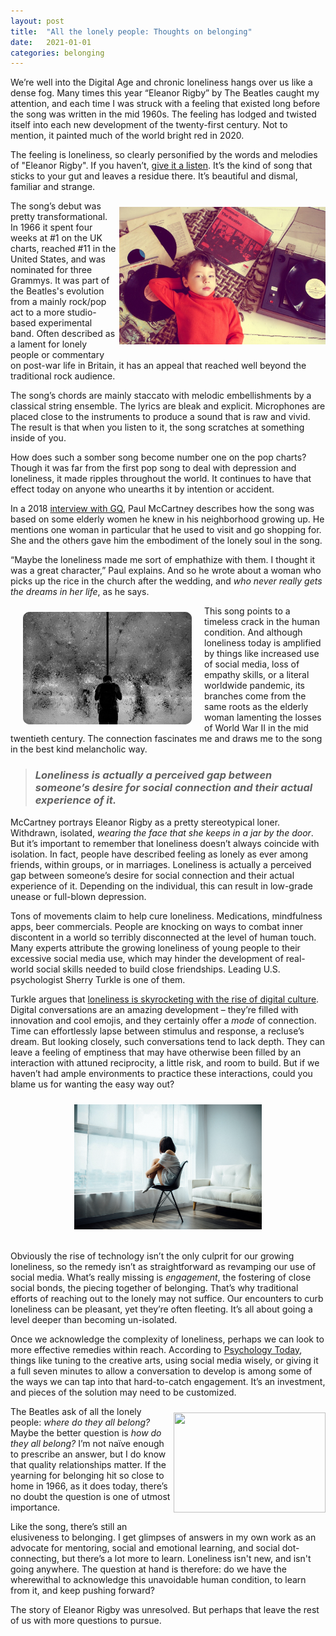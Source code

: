 ```yaml
---
layout: post
title:  "All the lonely people: Thoughts on belonging"
date:   2021-01-01
categories: belonging
---
```


We’re well into the Digital Age and chronic loneliness hangs over us like a dense fog. Many times this year “Eleanor Rigby” by The Beatles caught my attention, and each time I was struck with a feeling that existed long before the song was written in the mid 1960s. The feeling has lodged and twisted itself into each new development of the twenty-first century. Not to mention, it painted much of the world bright red in 2020.

The feeling is loneliness, so clearly personified by the words and melodies of "Eleanor Rigby". If you haven’t, [give it a listen](https://www.youtube.com/watch?v=HuS5NuXRb5Y&list=RDzhvZazALhyA&index=9). It’s the kind of song that sticks to your gut and leaves a residue there. It’s beautiful and dismal, familiar and strange. 

<img align='right' height='220' width='330' style="padding:10px 0px 20px 5px; border-radius: 0%" src="/assets/beatles_boy.jpg"/>

The song’s debut was pretty transformational. In 1966 it spent four weeks at #1 on the UK charts, reached #11 in the United States, and was nominated for three Grammys. It was part of the Beatles's evolution from a mainly rock/pop act to a more studio-based experimental band. Often described as a lament for lonely people or commentary on post-war life in Britain, it has an appeal that reached well beyond the traditional rock audience. 

The song’s chords are mainly staccato with melodic embellishments by a classical string ensemble. The lyrics are bleak and explicit. Microphones are placed close to the instruments to produce a sound that is raw and vivid. The result is that when you listen to it, the song scratches at something inside of you.

How does such a somber song become number one on the pop charts? Though it was far from the first pop song to deal with depression and loneliness, it made ripples throughout the world. It continues to have that effect today on anyone who unearths it by intention or accident.

In a 2018 [interview with GQ](https://www.gq.com/story/the-untold-stories-of-paul-mccartney), Paul McCartney describes how the song was based on some elderly women he knew in his neighborhood growing up. He mentions one woman in particular that he used to visit and go shopping for. She and the others gave him the embodiment of the lonely soul in the song. 

“Maybe the loneliness made me sort of emphathize with them. I thought it was a great character,” Paul explains. And so he wrote about a woman who picks up the rice in the church after the wedding, and *who never really gets the dreams in her life*, as he says.

<img align='left' height='180' width='270' style="padding: 10px 20px 10px 20px; border-radius: 10%" src="/assets/lonely_man.jpg"/>

This song points to a timeless crack in the human condition. And although loneliness today is amplified by things like increased use of social media, loss of empathy skills, or a literal worldwide pandemic, its branches come from the same roots as the elderly woman lamenting the losses of World War II in the mid twentieth century. The connection fascinates me and draws me to the song in the best kind melancholic way.

> ### _Loneliness is actually a perceived gap between someone’s desire for social connection and their actual experience of it._

McCartney portrays Eleanor Rigby as a pretty stereotypical loner. Withdrawn, isolated, *wearing the face that she keeps in a jar by the door*. But it’s important to remember that loneliness doesn’t always coincide with isolation. In fact, people have described feeling as lonely as ever among friends, within groups, or in marriages. Loneliness is actually a perceived gap between someone’s desire for social connection and their actual experience of it. Depending on the individual, this can result in low-grade unease or full-blown depression.

Tons of movements claim to help cure loneliness. Medications, mindfulness apps, beer commercials. People are knocking on ways to combat inner discontent in a world so terribly disconnected at the level of human touch. Many experts attribute the growing loneliness of young people to their excessive social media use, which may hinder the development of real-world social skills needed to build close friendships. Leading U.S. psychologist Sherry Turkle is one of them.

Turkle argues that [loneliness is skyrocketing with the rise of digital culture](https://www.theguardian.com/science/2015/oct/18/sherry-turkle-not-anti-technology-pro-conversation). Digital conversations are an amazing development – they’re filled with innovation and cool emojis, and they certainly offer a *mode* of connection. Time can effortlessly lapse between stimulus and response, a recluse’s dream. But looking closely, such conversations tend to lack depth. They can leave a feeling of emptiness that may have otherwise been filled by an interaction with attuned reciprocity, a little risk, and room to build. But if we haven’t had ample environments to practice these interactions, could you blame us for wanting the easy way out?

<p align="center">
<img align='center' height='200' width='300' style="padding:10px 0px 20px 0px; border-radius: 0%" src="/assets/lonely_girl.jpg"/>
</p>

Obviously the rise of technology isn’t the only culprit for our growing loneliness, so the remedy isn’t as straightforward as revamping our use of social media. What’s really missing is *engagement*, the fostering of close social bonds, the piecing together of belonging. That’s why traditional efforts of reaching out to the lonely may not suffice. Our encounters to curb loneliness can be pleasant, yet they’re often fleeting. It’s all about going a level deeper than becoming un-isolated.

Once we acknowledge the complexity of loneliness, perhaps we can look to more effective remedies within reach. According to [Psychology Today](https://www.psychologytoday.com/us/articles/201803/cure-disconnection), things like tuning to the creative arts, using social media wisely, or giving it a full seven minutes to allow a conversation to develop is among some of the ways we can tap into that hard-to-catch engagement. It’s an investment, and pieces of the solution may need to be customized.

<img align='right' height='160' width='243' style="padding:10px 0px 20px 5px; border-radius: 0%" src="/assets/baby_guitar.jpg"/>

The Beatles ask of all the lonely people: *where do they all belong?* Maybe the better question is *how do they all belong?* I’m not naïve enough to prescribe an answer, but I do know that quality relationships matter. If the yearning for belonging hit so close to home in 1966, as it does today, there’s no doubt the question is one of utmost importance.

Like the song, there’s still an elusiveness to belonging. I get glimpses of answers in my own work as an advocate for mentoring, social and emotional learning, and social dot-connecting, but there’s a lot more to learn. Loneliness isn't new, and isn't going anywhere. The question at hand is therefore: do we have the wherewithal to acknowledge this unavoidable human condition, to learn from it, and keep pushing forward? 

The story of Eleanor Rigby was unresolved. But perhaps that leave the rest of us with more questions to pursue.